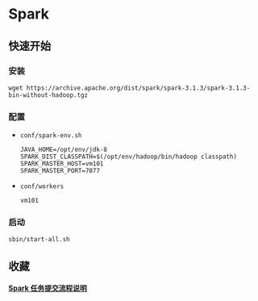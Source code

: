# Spark

## 快速开始

### 安装

```shell
wget https://archive.apache.org/dist/spark/spark-3.1.3/spark-3.1.3-bin-without-hadoop.tgz
```

### 配置

-   `conf/spark-env.sh`

    ```shell
    JAVA_HOME=/opt/env/jdk-8
    SPARK_DIST_CLASSPATH=$(/opt/env/hadoop/bin/hadoop classpath)
    SPARK_MASTER_HOST=vm101
    SPARK_MASTER_PORT=7077
    ```

-   `conf/workers`

    ```shell
    vm101
    ```

### 启动

```shell
sbin/start-all.sh
```

## 收藏

#### [Spark 任务提交流程说明](https://blog.csdn.net/ran_hao/article/details/125569872)
